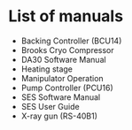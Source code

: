 # List of manuals
- Backing Controller (BCU14)
- Brooks Cryo Compressor
- DA30 Software Manual
- Heating stage
- Manipulator Operation
- Pump Controller (PCU16)
- SES Software Manual
- SES User Guide
- X-ray gun (RS-40B1)
